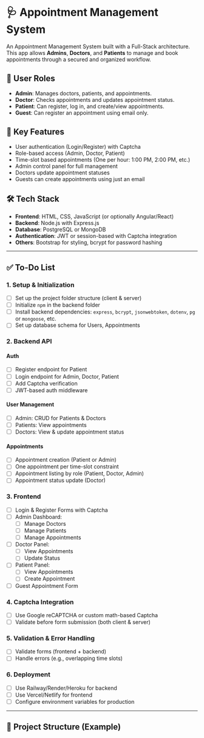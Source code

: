 # 🩺 Appointment Management System

An Appointment Management System built with a Full-Stack architecture. This app allows **Admins**, **Doctors**, and **Patients** to manage and book appointments through a secured and organized workflow.

## 👥 User Roles

- **Admin**: Manages doctors, patients, and appointments.
- **Doctor**: Checks appointments and updates appointment status.
- **Patient**: Can register, log in, and create/view appointments.
- **Guest**: Can register an appointment using email only.

## 🧩 Key Features

- User authentication (Login/Register) with Captcha
- Role-based access (Admin, Doctor, Patient)
- Time-slot based appointments (One per hour: 1:00 PM, 2:00 PM, etc.)
- Admin control panel for full management
- Doctors update appointment statuses
- Guests can create appointments using just an email

## 🛠️ Tech Stack

- **Frontend**: HTML, CSS, JavaScript (or optionally Angular/React)
- **Backend**: Node.js with Express.js
- **Database**: PostgreSQL or MongoDB
- **Authentication**: JWT or session-based with Captcha integration
- **Others**: Bootstrap for styling, bcrypt for password hashing

---

## ✅ To-Do List

### 1. **Setup & Initialization**
- [ ] Set up the project folder structure (client & server)
- [ ] Initialize `npm` in the backend folder
- [ ] Install backend dependencies: `express`, `bcrypt`, `jsonwebtoken`, `dotenv`, `pg` or `mongoose`, etc.
- [ ] Set up database schema for Users, Appointments

### 2. **Backend API**
#### Auth
- [ ] Register endpoint for Patient
- [ ] Login endpoint for Admin, Doctor, Patient
- [ ] Add Captcha verification
- [ ] JWT-based auth middleware

#### User Management
- [ ] Admin: CRUD for Patients & Doctors
- [ ] Patients: View appointments
- [ ] Doctors: View & update appointment status

#### Appointments
- [ ] Appointment creation (Patient or Admin)
- [ ] One appointment per time-slot constraint
- [ ] Appointment listing by role (Patient, Doctor, Admin)
- [ ] Appointment status update (Doctor)

### 3. **Frontend**
- [ ] Login & Register Forms with Captcha
- [ ] Admin Dashboard:
  - [ ] Manage Doctors
  - [ ] Manage Patients
  - [ ] Manage Appointments
- [ ] Doctor Panel:
  - [ ] View Appointments
  - [ ] Update Status
- [ ] Patient Panel:
  - [ ] View Appointments
  - [ ] Create Appointment
- [ ] Guest Appointment Form

### 4. **Captcha Integration**
- [ ] Use Google reCAPTCHA or custom math-based Captcha
- [ ] Validate before form submission (both client & server)

### 5. **Validation & Error Handling**
- [ ] Validate forms (frontend + backend)
- [ ] Handle errors (e.g., overlapping time slots)

### 6. **Deployment**
- [ ] Use Railway/Render/Heroku for backend
- [ ] Use Vercel/Netlify for frontend
- [ ] Configure environment variables for production

---

## 📂 Project Structure (Example)

